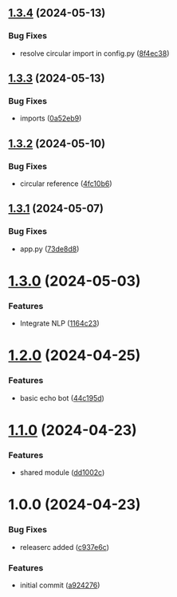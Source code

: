 ## [1.3.4](https://github.com/baileynyx/scrumbag_pm/compare/v1.3.3...v1.3.4) (2024-05-13)


### Bug Fixes

* resolve circular import in config.py ([8f4ec38](https://github.com/baileynyx/scrumbag_pm/commit/8f4ec38b2cd7b09ac06be2b8f279429312153ba1))

## [1.3.3](https://github.com/baileynyx/scrumbag_pm/compare/v1.3.2...v1.3.3) (2024-05-13)


### Bug Fixes

* imports ([0a52eb9](https://github.com/baileynyx/scrumbag_pm/commit/0a52eb977602372b6fe8408bb55f45a241f86db8))

## [1.3.2](https://github.com/baileynyx/scrumbag_pm/compare/v1.3.1...v1.3.2) (2024-05-10)


### Bug Fixes

* circular reference ([4fc10b6](https://github.com/baileynyx/scrumbag_pm/commit/4fc10b64a280ffc79f17f3e16e6355eba5224baf))

## [1.3.1](https://github.com/baileynyx/scrumbag_pm/compare/v1.3.0...v1.3.1) (2024-05-07)


### Bug Fixes

* app.py ([73de8d8](https://github.com/baileynyx/scrumbag_pm/commit/73de8d8dd64fb53f015200606b5a2426728e6e5d))

# [1.3.0](https://github.com/baileynyx/scrumbag_pm/compare/v1.2.0...v1.3.0) (2024-05-03)


### Features

* Integrate NLP ([1164c23](https://github.com/baileynyx/scrumbag_pm/commit/1164c23266cb30e73e73657fc100c44772dda4ad))

# [1.2.0](https://github.com/baileynyx/scrumbag_pm/compare/v1.1.0...v1.2.0) (2024-04-25)


### Features

* basic echo bot ([44c195d](https://github.com/baileynyx/scrumbag_pm/commit/44c195d052f40a93e9005f096c898b576f3b0b48))

# [1.1.0](https://github.com/baileynyx/scrumbag_pm/compare/v1.0.0...v1.1.0) (2024-04-23)


### Features

* shared module ([dd1002c](https://github.com/baileynyx/scrumbag_pm/commit/dd1002cd3f0c8bb7e9b329ab76bfe9bc80462d58))

# 1.0.0 (2024-04-23)


### Bug Fixes

* releaserc added ([c937e6c](https://github.com/baileynyx/scrumbag_pm/commit/c937e6cc2526aaa293083dacfc273d7a3430ec9e))


### Features

* initial commit ([a924276](https://github.com/baileynyx/scrumbag_pm/commit/a92427617fba96670b36c631e176bf180a342fb4))
